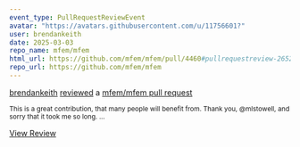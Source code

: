 ```yaml
---
event_type: PullRequestReviewEvent
avatar: "https://avatars.githubusercontent.com/u/11756601?"
user: brendankeith
date: 2025-03-03
repo_name: mfem/mfem
html_url: https://github.com/mfem/mfem/pull/4460#pullrequestreview-2652909155
repo_url: https://github.com/mfem/mfem
---
```


<a href='https://github.com/brendankeith' target='_blank'>brendankeith</a> <a href='https://github.com/mfem/mfem/pull/4460#pullrequestreview-2652909155' target='_blank'>reviewed</a> a <a href='https://github.com/mfem/mfem/pull/4460' target='_blank'>mfem/mfem pull request</a>

<small>This is a great contribution, that many people will benefit from. Thank you, @mlstowell, and sorry that it took me so long....</small>

<a href='https://github.com/mfem/mfem/pull/4460#pullrequestreview-2652909155' target='_blank'>View Review</a>